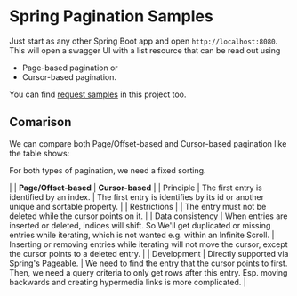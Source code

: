 # Spring Pagination Samples

Just start as any other Spring Boot app and open `http://localhost:8080`.
This will open a swagger UI with a list resource that can be read out using
 - Page-based pagination or
 - Cursor-based pagination.

You can find [request samples](http-requests) in this project too.

## Comarison

We can compare both Page/Offset-based and Cursor-based pagination like the table shows:

For both types of pagination, we need a fixed sorting.

|                         | **Page/Offset-based** | **Cursor-based** |
| Principle               | The first entry is identified by an index. | The first entry is identifies by its id or another unique and sortable property. |
| Restrictions            |   | The entry must not be deleted while the cursor points on it. |
| Data consistency        | When entries are inserted or deleted, indices will shift. So We'll get duplicated or missing entries while iterating, which is not wanted e.g. within an Infinite Scroll. | Inserting or removing entries while iterating will not move the cursor, except the cursor points to a deleted entry. |
| Development | Directly supported via Spring's Pageable. | We need to find the entry that the cursor points to first. Then, we need a query criteria to only get rows after this entry. Esp. moving backwards and creating hypermedia links is more complicated. |
